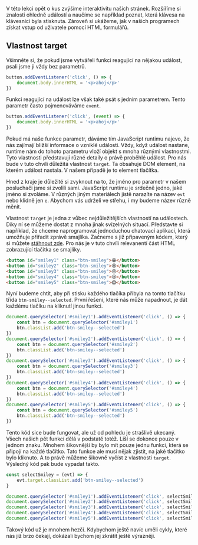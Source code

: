 V této lekci opět o kus zvýšíme interaktivitu našich stránek. Rozšíříme si znalosti ohledně událostí a naučíme se například poznat, která klávesa na klávesnici byla stisknuta. Zároveň si ukážeme, jak v našich programech získat vstup od uživatele pomocí HTML formulářů.

## Vlastnost target

Všimněte si, že pokud jsme vytvářeli funkci reagující na nějakou událost, psali jsme ji vždy bez parametrů.

```js
button.addEventListener('click', () => {
	document.body.innerHTML = '<p>ahoj</p>'
})
```

Funkci reagující na událost lze však také psát s jedním parametrem. Tento parametr často pojmenováváme `event`.

```js
button.addEventListener('click', (event) => {
	document.body.innerHTML = '<p>ahoj</p>'
})
```

Pokud má naše funkce parametr, dáváme tím JavaScript runtimu najevo, že nás zajímají bližší informace o vzniklé události. Vždy, když událost nastane, runtime nám do tohoto parametru vloží objekt s mnoha různými vlastnostmi. Tyto vlastnosti představují různé detaily o právě proběhlé událost. Pro nás bude v tuto chvíli důležitá vlastnost `target`. Ta obsahuje DOM element, na kterém událost nastala. V našem případě je to element tlačítka.

Hned z kraje je důležité si zvyknout na to, že jméno pro parametr v našem posluchači jsme si zvolili sami. JavaScript runtimu je srdečně jedno, jaké jméno si zvoláme. V různých jiným materiálech jistě narazíte na název `evt` nebo klidně jen `e`. Abychom vás udrželi ve střehu, i my budeme název různě měnit.

Vlastnost `target` je jedna z vůbec nejdůležitějších vlastností na událostech. Díky ní se můžeme dostat z mnoha jinak svízelných situací. Představte si například, že chceme naprogramovat jednoduchou chatovací aplikaci, která umožňuje přiřadit zprávě smajlíka. Začneme s již připaveným kódem, který si můžete [stáhnout zde](assets/smileys.zip). Pro nás je v tuto chvíli relevanentí část HTML zobrazující tlačítka se smajlíky.

```html
<button id="smiley1" class="btn-smiley">😀</button>
<button id="smiley2" class="btn-smiley">😍</button>
<button id="smiley3" class="btn-smiley">😜</button>
<button id="smiley4" class="btn-smiley">😢</button>
<button id="smiley5" class="btn-smiley">😱</button>
```

Nyní budeme chtít, aby při stisku každého tlačíka přibyla na tomto tlačítku třída `btn-smiley--selected`. První řešení, které nás může napadnout, je dát každému tlačíku na kliknutí jinou funkci.

```js
document.querySelector('#smiley1').addEventListener('click', () => {
	const btn = document.querySelector('#smiley1')
	btn.classList.add('btn-smiley--selected')
})
document.querySelector('#smiley2').addEventListener('click', () => {
	const btn = document.querySelector('#smiley2')
	btn.classList.add('btn-smiley--selected')
})
document.querySelector('#smiley3').addEventListener('click', () => {
	const btn = document.querySelector('#smiley3')
	btn.classList.add('btn-smiley--selected')
})
document.querySelector('#smiley4').addEventListener('click', () => {
	const btn = document.querySelector('#smiley4')
	btn.classList.add('btn-smiley--selected')
})
document.querySelector('#smiley5').addEventListener('click', () => {
	const btn = document.querySelector('#smiley5')
	btn.classList.add('btn-smiley--selected')
})
```

Tento kód sice bude fungovat, ale už od pohledu je strašlivě ukecaný. Všech našich pět funkcí dělá v podstatě totéž. Liší se dokonce pouze v jednom znaku. Mnohem šikovnější by bylo mít pouze jednu funkci, která se připojí na každé tlačítko. Tato funkce ale musí nějak zjistit, na jaké tlačítko bylo kliknuto. A to právě můžeme šikovně vyčíst z vlastnosti `target`. Výsledný kód pak bude vypadat takto.

```js
const selectSmiley = (evt) => {
	evt.target.classList.add('btn-smiley--selected')
}

document.querySelector('#smiley1').addEventListener('click', selectSmiley)
document.querySelector('#smiley2').addEventListener('click', selectSmiley)
document.querySelector('#smiley3').addEventListener('click', selectSmiley)
document.querySelector('#smiley4').addEventListener('click', selectSmiley)
document.querySelector('#smiley5').addEventListener('click', selectSmiley)
```

Takový kód už je mnohem hezčí. Kdybychom ještě navíc uměli cykly, které nás již brzo čekají, dokázali bychom jej zkrátit ještě výrazněji.
